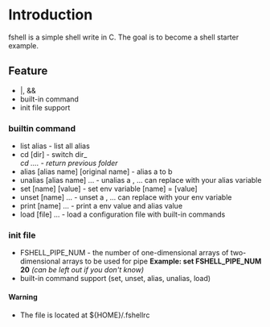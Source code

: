 
# Introduction
fshell is a simple shell write in C. The goal is to become a shell starter example.

## Feature
* |, &&
* built-in command
* init file support

### builtin command
* list alias - list all alias
* cd [dir] - switch dir_
<br>_cd .... - return previous folder_
* alias [alias name] [original name] - alias a to b
* unalias [alias name] ... - unalias a , ... can replace with your alias variable
* set [name] [value] - set env variable [name] = [value]
* unset [name] ... - unset a , ... can replace with your env variable
* print [name] ... - print a env value and alias value 
* load [file] ... - load a configuration file with built-in commands

### init file
* FSHELL_PIPE_NUM - the number of one-dimensional arrays of two-dimensional arrays to be used for pipe 
__Example: set FSHELL_PIPE_NUM 20__
_(can be left out if you don't know)_
* built-in command support (set, unset, alias, unalias, load)

#### Warning
* The file is located at ${HOME}/.fshellrc</p>
